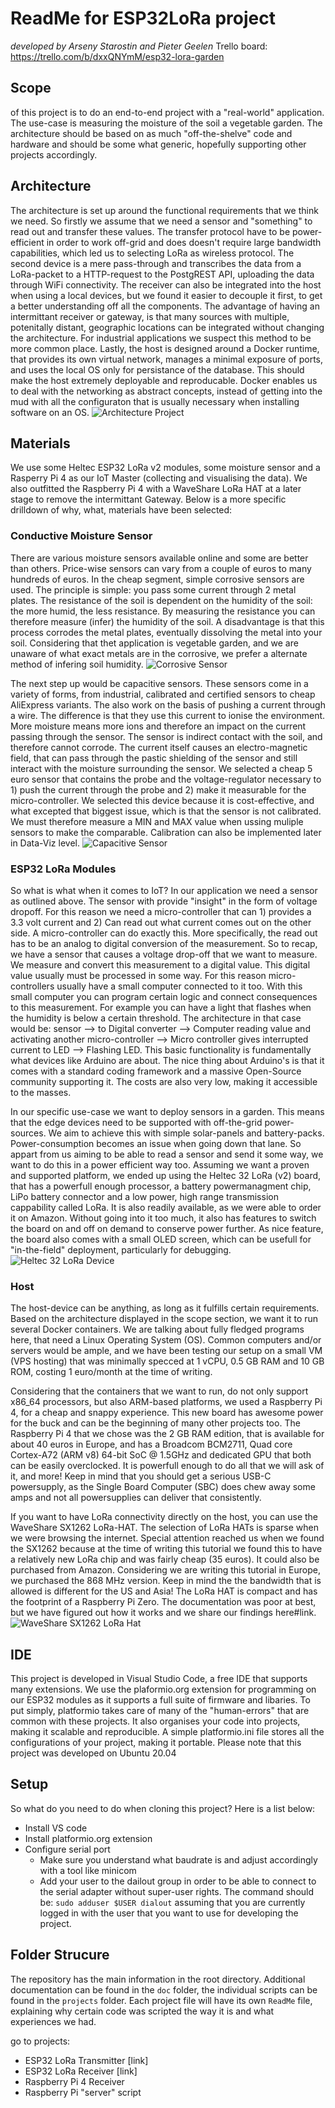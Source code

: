 # ReadMe for ESP32LoRa project
*developed by Arseny Starostin and Pieter Geelen*
Trello board: https://trello.com/b/dxxQNYmM/esp32-lora-garden

## Scope
of this project is to do an end-to-end project with a "real-world" application. The use-case is measuring the moisture of the soil a vegetable garden. The architecture should be based on as much "off-the-shelve" code and hardware and should be some what generic, hopefully supporting other projects accordingly. 

## Architecture
The architecture is set up around the functional requirements that we think we need. So firstly we assume that we need a sensor and "something" to read out and transfer these values. The transfer protocol have to be power-efficient in order to work off-grid and does doesn't require large bandwidth capabilities, which led us to selecting LoRa as wireless protocol. The second device is a mere pass-through and transcribes the data from a LoRa-packet to a HTTP-request to the PostgREST API, uploading the data through WiFi connectivity. The receiver can also be integrated into the host when using a local devices, but we found it easier to decouple it first, to get a better understanding off all the components. The advantage of having an intermittant receiver or gateway, is that many sources with multiple, potenitally distant, geographic locations can be integrated without changing the architecture. For industrial applications we suspect this method to be more common place. Lastly, the host is designed around a Docker runtime, that provides its own virtual network, manages a minimal exposure of ports, and uses the local OS only for persistance of the database. This should make the host extremely deployable and reproducable. Docker enables us to deal with the networking as abstract concepts, instead of getting into the mud with all the configuraton that is usually necessary when installing software on an OS. 
![Architecture Project](doc/ESP32_LoRa.png)

## Materials
We use some Heltec ESP32 LoRa v2 modules, some moisture sensor and a Rasperry Pi 4 as our IoT Master (collecting and visualising the data). We also outfitted the Raspberry Pi 4 with a WaveShare LoRa HAT at a later stage to remove the intermittant Gateway. Below is a more specific drilldown of why, what, materials have been selected:

### Conductive Moisture Sensor
There are various moisture sensors available online and some are better than others. Price-wise sensors can vary from a couple of euros to many hundreds of euros. In the cheap segment, simple corrosive sensors are used. The principle is simple: you pass some current through 2 metal plates. The resistance of the soil is dependent on the humidity of the soil: the more humid, the less resistance. By measuring the resistance you can therefore measure (infer) the humidity of the soil. A disadvantage is that this process corrodes the metal plates, eventually dissolving the metal into your soil. Considering that thet application is vegetable garden, and we are unaware of what exact metals are in the corrosive, we prefer a alternate method of infering soil humidity. 
![Corrosive Sensor](doc/corrosive_sensor.png)

The next step up would be capacitive sensors. These sensors come in a variety of forms, from industrial, calibrated and certified sensors to cheap AliExpress variants. The also work on the basis of pushing a current through a wire. The difference is that they use this current to ionise the environment. More moisture means more ions and therefore an impact on the current passing through the sensor. The sensor is indirect contact with the soil, and therefore cannot corrode. The current itself causes an electro-magnetic field, that can pass through the pastic shielding of the sensor and still interact with the moisture surrounding the sensor. We selected a cheap 5 euro sensor that contains the probe and the voltage-regulator necessary to 1) push the current through the probe and 2) make it measurable for the micro-controller. We selected this device because it is cost-effective, and what excepted that biggest issue, which is that the sensor is not calibrated. We must therefore measure a MIN and MAX value when ussing muliple sensors to make the comparable. Calibration can also be implemented later in Data-Viz level. 
![Capacitive Sensor](doc/capacitive_sensor.jpeg)

### ESP32 LoRa Modules
So what is what when it comes to IoT? In our application we need a sensor as outlined above. The sensor with provide "insight" in the form of voltage dropoff. For this reason we need a micro-controller that can 1) provides a 3.3 volt current and 2) Can read out what current comes out on the other side. A micro-controller can do exactly this. More specifically, the read out has to be an analog to digital conversion of the measurement. So to recap, we have a sensor that causes a voltage drop-off that we want to measure. We measure and convert this measurement to a digital value. This digital value usually must be processed in some way. For this reason micro-controllers usually have a small computer connected to it too. With this small computer you can program certain logic and connect consequences to this measurement. For example you can have a light that flashes when the humidity is below a certain threshold. The architecture in that case would be: sensor --> to Digital converter --> Computer reading value and activating another micro-controller --> Micro controller gives interrupted current to LED --> Flashing LED. This basic functionality is fundamentally what devices like Arduino are about. The nice thing about Arduino's is that it comes with a standard coding framework and a massive Open-Source community supporting it. The costs are also very low, making it accessible to the masses. 

In our specific use-case we want to deploy sensors in a garden. This means that the edge devices need to be supported with off-the-grid power-sources. We aim to achieve this with simple solar-panels and battery-packs. Power-consumption becomes an issue when going down that lane. So appart from us aiming to be able to read a sensor and send it some way, we want to do this in a power efficient way too. Assuming we want a proven and supported platform, we ended up using the Heltec 32 LoRa (v2) board, that has a powerfull enough processor, a battery powermanagment chip, LiPo battery connector and a low power, high range transmission cappability called LoRa. It is also readily available, as we were able to order it on Amazon. Without going into it too much, it also has features to switch the board on and off on demand to conserve power further. As nice feature, the board also comes with a small OLED screen, which can be usefull for "in-the-field" deployment, particularly for debugging.  
![Heltec 32 LoRa Device](doc/heltec-board-pinout.jpg)

### Host
The host-device can be anything, as long as it fulfills certain requirements. Based on the architecture displayed in the scope section, we want it to run several Docker containers. We are talking about fully fledged programs here, that need a Linux Operating System (OS). Common computers and/or servers would be ample, and we have been testing our setup on a small VM (VPS hosting) that was minimally specced at 1 vCPU, 0.5 GB RAM and 10 GB ROM, costing 1 euro/month at the time of writing. 

Considering that the containers that we want to run, do not only support x86_64 processors, but also ARM-based platforms, we used a Raspberry Pi 4, for a cheap and snappy experience. This new board has awesome power for the buck and can be the beginning of many other projects too. The Raspberry Pi 4 that we chose was the 2 GB RAM edition, that is available for about 40 euros in Europe, and has a Broadcom BCM2711, Quad core Cortex-A72 (ARM v8) 64-bit SoC @ 1.5GHz and dedicated GPU that both can be easily overclocked. It is powerfull enough to do all that we will ask of it, and more! Keep in mind that you should get a serious USB-C powersupply, as the Single Board Computer (SBC) does chew away some amps and not all powersupplies can deliver that consistently. 

If you want to have LoRa connectivity directly on the host, you can use the WaveShare SX1262 LoRa-HAT. The selection of LoRa HATs is sparse when we were browsing the internet. Special attention reached us when we found the SX1262 because at the time of writing this tutorial we found this to have a relatively new LoRa chip and was fairly cheap (35 euros). It could also be purchased from Amazon. Considering we are writing this tutorial in Europe, we purchased the 868 MHz version. Keep in mind the the bandwidth that is allowed is different for the US and Asia! The LoRa HAT is compact and has the footprint of a Raspberry Pi Zero. The documentation was poor at best, but we have figured out how it works and we share our findings here#link.
![WaveShare SX1262 LoRa Hat](doc/waveshare_SX1262.jpg)

## IDE 
This project is developed in Visual Studio Code, a free IDE that supports many extensions. We use the plaformio.org extension for programming on our ESP32 modules as it supports a full suite of firmware and libaries. To put simply, platformio takes care of many of the "human-errors" that are common with these projects. It also organises your code into projects, making it scalable and reproducible. A simple platformio.ini file stores all the configurations of your project, making it portable. Please note that this project was developed on Ubuntu 20.04

## Setup
So what do you need to do when cloning this project? Here is a list below:
* Install VS code
* Install platformio.org extension
* Configure serial port
    * Make sure you understand what baudrate is and adjust accordingly with a tool like minicom 
    * Add your user to the dailout group in order to be able to connect to the serial adapter without super-user rights. The command should be: ```sudo adduser $USER dialout``` assuming that you are currently logged in with the user that you want to use for developing the project. 

## Folder Strucure
The repository has the main information in the root directory. Additional documentation can be found in the ```doc``` folder, the individual scripts can be found in the ```projects``` folder. Each project file will have its own ```ReadMe``` file, explaining why certain code was scripted the way it is and what experiences we had. 

go to projects:
* ESP32 LoRa Transmitter [link]
* ESP32 LoRa Receiver [link]
* Raspberry Pi 4 Receiver
* Raspberry Pi "server" script
